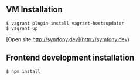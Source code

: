 ## VM Installation

    $ vagrant plugin install vagrant-hostsupdater
    $ vagrant up
    
[Open site http://symfony.dev](http://symfony.dev)
	
	
	
	
## Frontend development installation

    $ npm install
